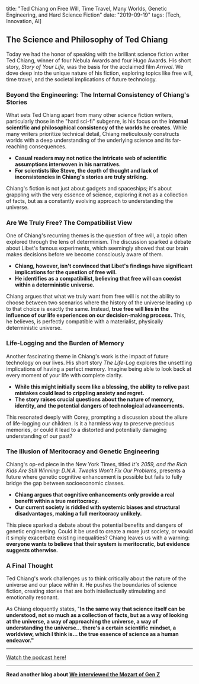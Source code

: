 

title: "Ted Chiang on Free Will, Time Travel, Many Worlds, Genetic Engineering, and Hard Science Fiction"
date: "2019-09-19"
tags: [Tech, Innovation, AI]


## The Science and Philosophy of Ted Chiang

Today we had the honor of speaking with the brilliant science fiction writer Ted Chiang, winner of four Nebula Awards and four Hugo Awards. His short story, *Story of Your Life*, was the basis for the acclaimed film *Arrival*. We dove deep into the unique nature of his fiction, exploring topics like free will, time travel, and the societal implications of future technology.  

### Beyond the Engineering: The Internal Consistency of Chiang's Stories

What sets Ted Chiang apart from many other science fiction writers, particularly those in the "hard sci-fi" subgenre, is his focus on the **internal scientific and philosophical consistency of the worlds he creates.** While many writers prioritize technical detail, Chiang meticulously constructs worlds with a deep understanding of the underlying science and its far-reaching consequences. 

* **Casual readers may not notice the intricate web of scientific assumptions interwoven in his narratives.**
* **For scientists like Steve, the depth of thought and lack of inconsistencies in Chiang's stories are truly striking.** 

Chiang's fiction is not just about gadgets and spaceships; it's about grappling with the very essence of science, exploring it not as a collection of facts, but as a constantly evolving approach to understanding the universe.

### Are We Truly Free? The Compatibilist View

One of Chiang's recurring themes is the question of free will, a topic often explored through the lens of determinism. The discussion sparked a debate about Libet's famous experiments, which seemingly showed that our brain makes decisions before we become consciously aware of them.

* **Chiang, however, isn't convinced that Libet's findings have significant implications for the question of free will.**
* **He identifies as a compatibilist, believing that free will can coexist within a deterministic universe.** 

Chiang argues that what we truly want from free will is not the ability to choose between two scenarios where the history of the universe leading up to that choice is exactly the same. Instead, **true free will lies in the influence of our life experiences on our decision-making process.**  This, he believes, is perfectly compatible with a materialist, physically deterministic universe.

### Life-Logging and the Burden of Memory

Another fascinating theme in Chiang's work is the impact of future technology on our lives.  His short story *The Life-Log* explores the unsettling implications of having a perfect memory.  Imagine being able to look back at every moment of your life with complete clarity. 

* **While this might initially seem like a blessing, the ability to relive past mistakes could lead to crippling anxiety and regret.** 
* **The story raises crucial questions about the nature of memory, identity, and the potential dangers of technological advancements.**

This resonated deeply with Corey, prompting a discussion about the allure of life-logging our children. Is it a harmless way to preserve precious memories, or could it lead to a distorted and potentially damaging understanding of our past?

### The Illusion of Meritocracy and Genetic Engineering

Chiang's op-ed piece in the New York Times, titled *It's 2059, and the Rich Kids Are Still Winning: D.N.A. Tweaks Won’t Fix Our Problems*, presents a future where genetic cognitive enhancement is possible but fails to fully bridge the gap between socioeconomic classes. 

* **Chiang argues that cognitive enhancements only provide a real benefit within a true meritocracy.**
* **Our current society is riddled with systemic biases and structural disadvantages, making a full meritocracy unlikely.**

This piece sparked a debate about the potential benefits and dangers of genetic engineering. Could it be used to create a more just society, or would it simply exacerbate existing inequalities? Chiang leaves us with a warning: **everyone wants to believe that their system is meritocratic, but evidence suggests otherwise.**

### A Final Thought

Ted Chiang's work challenges us to think critically about the nature of the universe and our place within it. He pushes the boundaries of science fiction, creating stories that are both intellectually stimulating and emotionally resonant. 

As Chiang eloquently states, "**In the same way that science itself can be understood, not so much as a collection of facts, but as a way of looking at the universe, a way of approaching the universe, a way of understanding the universe... there's a certain scientific mindset, a worldview, which I think is... the true essence of science as a human endeavor."**

---

<a href="https://youtube.com/watch?v=xNB_89vZ0y4" target="_blank">Watch the podcast here!</a>


---

**Read another blog about [We interviewed the Mozart of Gen Z](./20240304-jacobcollier-colinandsamir)**
